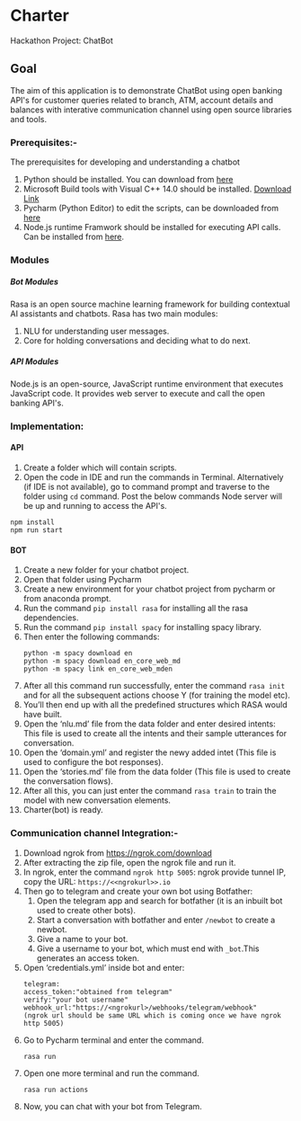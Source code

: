 # Charter
Hackathon Project: ChatBot

Goal
---
The aim of this application is to demonstrate ChatBot using open banking API's for customer queries related to branch, ATM, account details and balances with interative communication channel using open source libraries and tools.

### Prerequisites:-
The prerequisites for developing and understanding a chatbot
1. Python should be installed. You can download from [here](https://www.python.org/downloads/)
2. Microsoft Build tools with Visual C++ 14.0 should be installed. [Download Link](https://visualstudio.microsoft.com/downloads/)
3. Pycharm (Python Editor) to edit the scripts, can be downloaded from [here](https://www.jetbrains.com/pycharm/download/#section=windows)
4. Node.js runtime Framwork should be installed for executing API calls. Can be installed from [here](https://nodejs.org/en/download/).

### Modules
##### Bot Modules
Rasa is an open source machine learning framework for building contextual AI assistants and chatbots.
Rasa has two main modules:
1. NLU for understanding user messages.
2. Core for holding conversations and deciding what to do next.
##### API Modules
Node.js is an open-source, JavaScript runtime environment that executes JavaScript code. It provides web server to execute and call the open banking API's.


###  Implementation:
#### API
1. Create a folder which will contain scripts.
2. Open the code in IDE and run the commands in Terminal. Alternatively (if IDE is not available), go to command prompt and traverse to the folder using ```cd``` command. Post the below commands Node server will be up and running to access the API's.
```nowrap
npm install
npm run start
```
#### BOT
1. Create a new folder for your chatbot project.
2. Open that folder using Pycharm
3. Create a new environment for your chatbot project from pycharm or from anaconda prompt.
4. Run the command ```pip install rasa``` for installing all the rasa dependencies.
5. Run the command ```pip install spacy``` for installing spacy library.
6. Then enter the following commands:
     ```nowrap
     python -m spacy download en
     python -m spacy download en_core_web_md
     python -m spacy link en_core_web_mden
     ```
7.   After all this command run successfully, enter the command ```rasa init``` and for all the subsequent actions choose Y (for training the model etc).
8.   You’ll then end up with all the predefined structures which RASA would have built.
9.   Open the ‘nlu.md’ file from the data folder and enter desired intents: This file is used to create all the intents and their sample utterances for conversation.
10.  Open the ‘domain.yml’ and register the newy added intet (This file is used to configure  the bot responses).
11.  Open the ‘stories.md’ file from the data folder (This file is used to create the conversation flows).
12.  After all this, you can just enter the command ```rasa train``` to train the model with new conversation elements.
13.  Charter(bot) is ready.

### Communication channel Integration:-
1.  Download ngrok from https://ngrok.com/download
2.  After extracting the zip file, open the ngrok file and run it.
3.  In ngrok, enter the command ```ngrok http 5005```: ngrok provide tunnel IP, copy the URL: ```https://<<ngrokurl>>.io```
4.  Then go to telegram and create your own bot using Botfather:
     1.	Open the telegram app and search for botfather (it is an inbuilt bot used to create other bots).
     2.	Start a conversation with botfather and enter ```/newbot``` to create a newbot.
     3.	Give a name to your bot.
     4.	Give a username to your bot, which must end with ```_bot```.This generates an access token.
5.  Open ‘credentials.yml’ inside bot  and enter:
    ```nowrap
    telegram:
    access_token:"obtained from telegram"
    verify:"your bot username"
    webhook_url:"https://<ngrokurl>/webhooks/telegram/webhook" 
	(ngrok url should be same URL which is coming once we have ngrok http 5005)
	```
6.  Go to Pycharm terminal and enter the command.
	```nowrap
	rasa run 
	```
7.  Open one more terminal and run the command.
	```nowrap
	rasa run actions
	```
8.  Now, you can chat with your bot from Telegram.
